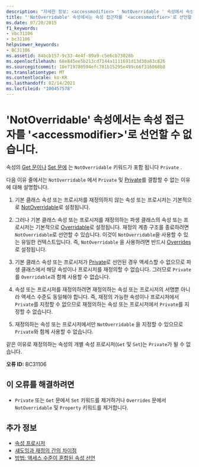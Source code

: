 ```yaml
---
description: "자세한 정보: <accessmodifier> ' NotOverridable ' 속성에서 속성 접근자를 ' '로 선언할 수 없습니다."
title: "'NotOverridable' 속성에서는 속성 접근자를 '<accessmodifier>'로 선언할 수 없습니다."
ms.date: 07/20/2015
f1_keywords:
- vbc31106
- bc31106
helpviewer_keywords:
- BC31106
ms.assetid: 84bcb157-9c33-4e4f-89a9-c5e6cb73028b
ms.openlocfilehash: 68e845ee5b213cd7144a1111691d13d30a83c826
ms.sourcegitcommit: 10e719780594efc781b15295e499c66f316068b8
ms.translationtype: MT
ms.contentlocale: ko-KR
ms.lasthandoff: 02/14/2021
ms.locfileid: "100457578"
---
```

# <a name="property-accessors-cannot-be-declared-accessmodifier-in-a-notoverridable-property"></a>'NotOverridable' 속성에서는 속성 접근자를 '\<accessmodifier>'로 선언할 수 없습니다.

속성의 [Get 문이나](../language-reference/statements/get-statement.md) [Set 문에](../language-reference/statements/set-statement.md) 는 `NotOverridable` 키워드가 포함 됩니다 `Private` .  
  
 다음 이유 줄에서는 `NotOverridable` 에서 `Private` 및 [Private](../language-reference/statements/property-statement.md)를 결합할 수 없는 이유에 대해 설명합니다.  
  
1. 기본 클래스 속성 또는 프로시저를 재정의하지 않는 속성 또는 프로시저는 기본적으로 [NotOverridable](../language-reference/modifiers/notoverridable.md)로 설정됩니다.  
  
2. 그러나 기본 클래스 속성 또는 프로시저를 재정의하는 파생 클래스의 속성 또는 프로시저는 기본적으로 [Overridable](../language-reference/modifiers/overridable.md)로 설정됩니다. 재정의 계층 구조를 종료하려면 `NotOverridable`로 선언할 수 있습니다. 이것이 `NotOverridable`을 사용할 수 있는 유일한 컨텍스트입니다. 즉, `NotOverridable` 을 사용하려면 반드시 [Overrides](../language-reference/modifiers/overrides.md)로 설정됩니다.  
  
3. 기본 클래스 속성 또는 프로시저가 [Private](../language-reference/modifiers/private.md)로 선언된 경우 액세스할 수 없으므로 파생 클래스에서 해당 속성이나 프로시저를 재정의할 수 없습니다. 그러므로 `Private` 를 `Overridable`과 함께 사용할 수 없습니다.  
  
4. 속성 또는 프로시저를 재정의하려면 재정의하는 속성 또는 프로시저의 서명뿐 아니라 액세스 수준도 동일해야 합니다. 즉, 재정의 가능한 속성이나 프로시저에서 `Private`를 지정할 수 없으므로 재정의하는 속성 또는 프로시저에서 `Private`를 지정할 수 없습니다.  
  
5. 재정의하는 속성 또는 프로시저에서만 `NotOverridable` 을 지정할 수 있으므로 `Private`와 함께 사용할 수 없습니다.  
  
 같은 이유로 재정의하는 속성의 개별 속성 프로시저(`Get` 및 `Set`)는 `Private`가 될 수 없습니다.  
  
 **오류 ID:** BC31106  
  
## <a name="to-correct-this-error"></a>이 오류를 해결하려면  
  
- `Private` 또는 `Get` 문에서 `Set` 키워드를 제거하거나 `Overrides` 문에서 `NotOverridable` 및 `Property` 키워드를 제거합니다.  
  
## <a name="see-also"></a>추가 정보

- [속성 프로시저](../programming-guide/language-features/procedures/property-procedures.md)
- [섀도잉과 재정의 간의 차이점](../programming-guide/language-features/declared-elements/differences-between-shadowing-and-overriding.md)
- [방법: 액세스 수준이 혼합된 속성 선언](../programming-guide/language-features/procedures/how-to-declare-a-property-with-mixed-access-levels.md)
